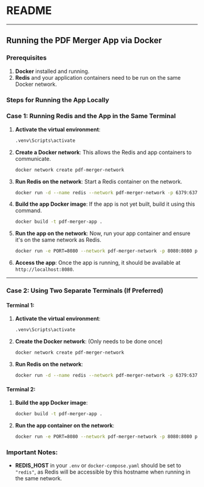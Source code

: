 # README

---

## Running the PDF Merger App via Docker

### Prerequisites
1. **Docker** installed and running.
2. **Redis** and your application containers need to be run on the same Docker network.

### Steps for Running the App Locally

### Case 1: Running Redis and the App in the Same Terminal
1. **Activate the virtual environment**:
   ```bash
   .venv\Scripts\activate
   ```

2. **Create a Docker network**:
   This allows the Redis and app containers to communicate.
   ```bash
   docker network create pdf-merger-network
   ```

3. **Run Redis on the network**:
   Start a Redis container on the network.
   ```bash
   docker run -d --name redis --network pdf-merger-network -p 6379:6379 redis
   ```

4. **Build the app Docker image**:
   If the app is not yet built, build it using this command.
   ```bash
   docker build -t pdf-merger-app .
   ```

5. **Run the app on the network**:
   Now, run your app container and ensure it's on the same network as Redis.
   ```bash
   docker run -e PORT=8080 --network pdf-merger-network -p 8080:8080 pdf-merger-app
   ```

6. **Access the app**:
   Once the app is running, it should be available at `http://localhost:8080`.

---

### Case 2: Using Two Separate Terminals (If Preferred)

#### Terminal 1:
1. **Activate the virtual environment**:
   ```bash
   .venv\Scripts\activate
   ```

2. **Create the Docker network**:
   (Only needs to be done once)
   ```bash
   docker network create pdf-merger-network
   ```

3. **Run Redis on the network**:
   ```bash
   docker run -d --name redis --network pdf-merger-network -p 6379:6379 redis
   ```

#### Terminal 2:
1. **Build the app Docker image**:
   ```bash
   docker build -t pdf-merger-app .
   ```

2. **Run the app container on the network**:
   ```bash
   docker run -e PORT=8080 --network pdf-merger-network -p 8080:8080 pdf-merger-app
   ```

### Important Notes:
- **REDIS_HOST** in your `.env` or `docker-compose.yaml` should be set to `"redis"`, as Redis will be accessible by this hostname when running in the same network.
  